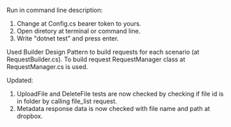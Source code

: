 Run in command line description:
1) Change at Config.cs bearer token to yours. 
2) Open diretory at terminal or command line. 
3) Write "dotnet test" and press enter. 


Used Builder Design Pattern to build requests for each scenario (at RequestBuilder.cs). To build request RequestManager class at RequestManager.cs is used.


Updated:
1) UploadFile and DeleteFile tests are now checked by checking if file id is in folder by calling file_list request. 
2) Metadata response data is now checked with file name and path at dropbox. 
